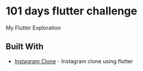 # 101 days flutter challenge

My Flutter Exploration 

## Built With

* [Instagram Clone](https://github.com/kharisazhar/daily_flutter/tree/master/instagram_app) - Instagram clone using flutter
